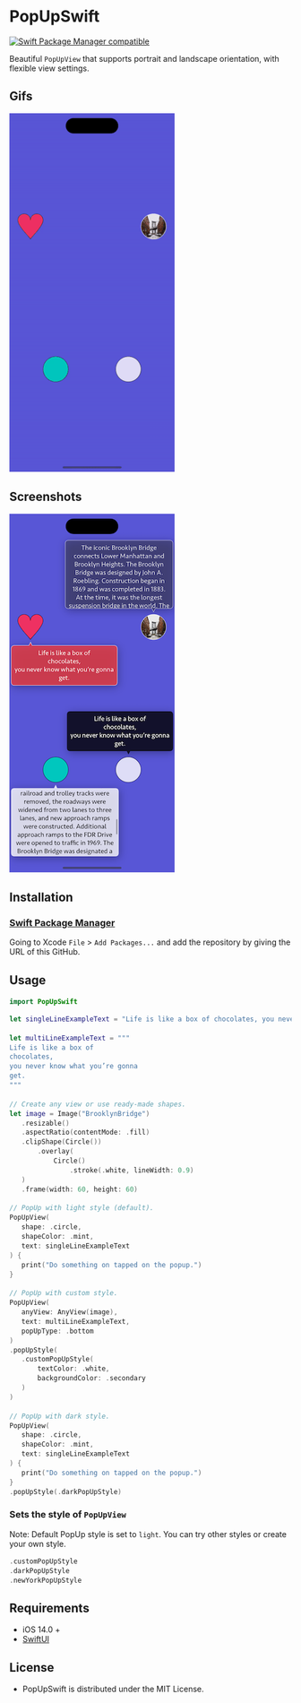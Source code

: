 # PopUpSwift

 [![Swift Package Manager compatible](https://img.shields.io/badge/SPM-compatible-brightgreen.svg)](https://github.com/apple/swift-package-manager)

Beautiful `PopUpView` that supports portrait and landscape orientation, with flexible view settings.

## Gifs
![](./demo.gif)

## Screenshots
![](./demo.png)

## Installation
### [Swift Package Manager](https://swift.org/package-manager/)

Going to Xcode `File` > `Add Packages...` and add the repository by giving the URL of this GitHub.

## Usage

 ```swift
 import PopUpSwift
 ```
 
 ```swift
let singleLineExampleText = "Life is like a box of chocolates, you never know what you’re gonna get."

let multiLineExampleText = """
Life is like a box of
chocolates,
you never know what you’re gonna
get.
"""

// Create any view or use ready-made shapes.
let image = Image("BrooklynBridge")
    .resizable()
    .aspectRatio(contentMode: .fill)
    .clipShape(Circle())
        .overlay(
            Circle()
                .stroke(.white, lineWidth: 0.9)
    )
    .frame(width: 60, height: 60)

// PopUp with light style (default).
PopUpView(
    shape: .circle,
    shapeColor: .mint,
    text: singleLineExampleText
) {
    print("Do something on tapped on the popup.")
}

// PopUp with custom style.
PopUpView(
    anyView: AnyView(image),
    text: multiLineExampleText,
    popUpType: .bottom
)
.popUpStyle(
    .customPopUpStyle(
        textColor: .white,
        backgroundColor: .secondary
    )
)

// PopUp with dark style.
PopUpView(
    shape: .circle,
    shapeColor: .mint,
    text: singleLineExampleText
) {
    print("Do something on tapped on the popup.")
}
.popUpStyle(.darkPopUpStyle)
 ```
 
### Sets the style of `PopUpView`
Note: Default PopUp style is set to `light`. You can try other styles or create your own style.

 ```swift
.customPopUpStyle
.darkPopUpStyle
.newYorkPopUpStyle
 ```
 
## Requirements
- iOS 14.0 +
- [SwiftUI](https://developer.apple.com/xcode/swiftui/)

## License
- PopUpSwift is distributed under the MIT License.
